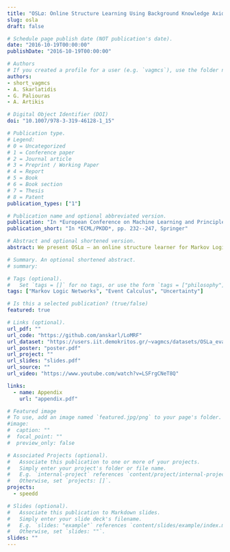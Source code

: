 ```yaml
---
title: "OSL𝛼: Online Structure Learning Using Background Knowledge Axiomatization"
slug: osla
draft: false

# Schedule page publish date (NOT publication's date).
date: "2016-10-19T00:00:00"
publishDate: "2016-10-19T00:00:00"

# Authors
# If you created a profile for a user (e.g. `vagmcs`), use the folder name instead, and should be replaced by their full name and linked to their profile.
authors:
- short_vagmcs
- A. Skarlatidis
- G. Paliouras
- A. Artikis

# Digital Object Identifier (DOI)
doi: "10.1007/978-3-319-46128-1_15"

# Publication type.
# Legend:
# 0 = Uncategorized
# 1 = Conference paper
# 2 = Journal article
# 3 = Preprint / Working Paper
# 4 = Report
# 5 = Book
# 6 = Book section
# 7 = Thesis
# 8 = Patent
publication_types: ["1"]

# Publication name and optional abbreviated version.
publication: "In *European Conference on Machine Learning and Principles and Practice of Knowledge Discovery*, pp. 232--247, Springer"
publication_short: "In *ECML/PKDD*, pp. 232--247, Springer"

# Abstract and optional shortened version.
abstract: We present OSLα — an online structure learner for Markov Logic Networks  (MLNs) that exploits background knowledge axiomatization in order to constrain the  space of possible structures. Many domains of interest are characterized by uncertainty and complex relational structure. MLNs is a state-of-the-art Statistical Relational Learning framework that can naturally be applied to domains governed  by these characteristics. Learning MLNs from data is challenging, as their relational structure increases the complexity of the learning process. In addition, due to the dynamic nature of many real-world applications, it is desirable to incrementally  learn or revise the model’s structure and parameters. Experimental results are  presented in activity recognition using a probabilistic variant of the Event  Calculus (MLN−EC) as background knowledge and a benchmark dataset for video surveillance.

# Summary. An optional shortened abstract.
# summary:

# Tags (optional).
#   Set `tags = []` for no tags, or use the form `tags = ["philosophy"]`.
tags: ["Markov Logic Networks", "Event Calculus", "Uncertainty"]

# Is this a selected publication? (true/false)
featured: true

# Links (optional).
url_pdf: ""
url_code: "https://github.com/anskarl/LoMRF"
url_dataset: "https://users.iit.demokritos.gr/~vagmcs/datasets/OSLa_evaluation_data.zip"
url_poster: "poster.pdf"
url_project: ""
url_slides: "slides.pdf"
url_source: ""
url_video: "https://www.youtube.com/watch?v=LSFrgCNeT8Q"

links:
  - name: Appendix
    url: "appendix.pdf"

# Featured image
# To use, add an image named `featured.jpg/png` to your page's folder.
#image:
#  caption: ""
#  focal_point: ""
#  preview_only: false

# Associated Projects (optional).
#   Associate this publication to one or more of your projects.
#   Simply enter your project's folder or file name.
#   E.g. `internal-project` references `content/project/internal-project/index.md`.
#   Otherwise, set `projects: []`.
projects:
  - speedd

# Slides (optional).
#   Associate this publication to Markdown slides.
#   Simply enter your slide deck's filename.
#   E.g. `slides: "example"` references `content/slides/example/index.md`.
#   Otherwise, set `slides: ""`.
slides: ""
---
```

